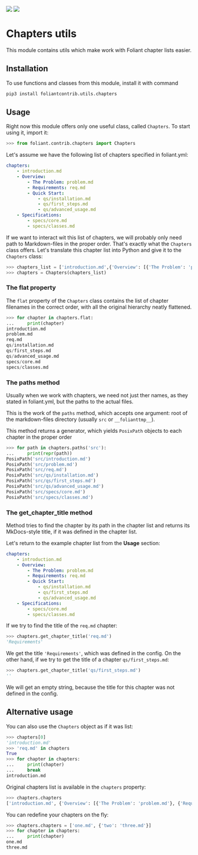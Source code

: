[![](https://img.shields.io/pypi/v/foliantcontrib.utils.chapters.svg)](https://pypi.org/project/foliantcontrib.utils.combined-options/) [![](https://img.shields.io/github/v/tag/foliant-docs/foliantcontrib.utils.chapters.svg?label=GitHub)](https://github.com/foliant-docs/foliantcontrib.utils.chapters)

# Chapters utils

This module contains utils which make work with Foliant chapter lists easier.

## Installation

To use functions and classes from this module, install it with command

```bash
pip3 install foliantcontrib.utils.chapters
```

## Usage

Right now this module offers only one useful class, called `Chapters`. To start using it, import it:

```python
>>> from foliant.contrib.chapters import Chapters

```

Let's assume we have the following list of chapters specified in foliant.yml:

```yml
chapters:
    - introduction.md
    - Overview:
        - The Problem: problem.md
        - Requirements: req.md
        - Quick Start:
            - qs/installation.md
            - qs/first_steps.md
            - qs/advanced_usage.md
    - Specifications:
        - specs/core.md
        - specs/classes.md
```

If we want to interact wit this list of chapters, we will probably only need path to Markdown-files in the proper order. That's exactly what the `Chapters` class offers. Let's translate this chapter list into Python and give it to the `Chapters` class:

```python
>>> chapters_list = ['introduction.md',{'Overview': [{'The Problem': 'problem.md'},{'Requirements': 'req.md'},{'Quick Start': ['qs/installation.md','qs/first_steps.md','qs/advanced_usage.md']}]},{'Specifications': ['specs/core.md', 'specs/classes.md']}]
>>> chapters = Chapters(chapters_list)

```

### The **flat** property

The `flat` property of the `Chapters` class contains the list of chapter filenames in the correct order, with all the original hierarchy neatly flattened.

```python
>>> for chapter in chapters.flat:
...     print(chapter)
introduction.md
problem.md
req.md
qs/installation.md
qs/first_steps.md
qs/advanced_usage.md
specs/core.md
specs/classes.md

```

### The **paths** method

Usually when we work with chapters, we need not just ther names, as they stated in foliant.yml, but the paths to the actual files.

This is the work of the `paths` method, which accepts one argument: root of the markdown-files directory (usually `src` or `__folianttmp__`).

This method returns a generator, which yields `PosixPath` objects to each chapter in the proper order

```python
>>> for path in chapters.paths('src'):
...     print(repr(path))
PosixPath('src/introduction.md')
PosixPath('src/problem.md')
PosixPath('src/req.md')
PosixPath('src/qs/installation.md')
PosixPath('src/qs/first_steps.md')
PosixPath('src/qs/advanced_usage.md')
PosixPath('src/specs/core.md')
PosixPath('src/specs/classes.md')

```

### The **get_chapter_title** method

Method tries to find the chapter by its path in the chapter list and returns its MkDocs-style title, if it was defined in the chapter list.

Let's return to the example chapter list from the **Usage** section:

```yml
chapters:
    - introduction.md
    - Overview:
        - The Problem: problem.md
        - Requirements: req.md
        - Quick Start:
            - qs/installation.md
            - qs/first_steps.md
            - qs/advanced_usage.md
    - Specifications:
        - specs/core.md
        - specs/classes.md
```

If we try to find the title of the `req.md` chapter:

```python
>>> chapters.get_chapter_title('req.md')
'Requirements'

```

We get the title `'Requirements'`, which was defined in the config. On the other hand, if we try to get the title of a chapter `qs/first_steps.md`:

```python
>>> chapters.get_chapter_title('qs/first_steps.md')
''

```

We will get an empty string, because the title for this chapter was not defined in the config.

## Alternative usage

You can also use the `Chapters` object as if it was list:

```python
>>> chapters[0]
'introduction.md'
>>> 'req.md' in chapters
True
>>> for chapter in chapters:
...     print(chapter)
...     break
introduction.md

```

Original chapters list is available in the `chapters` property:

```python
>>> chapters.chapters
['introduction.md', {'Overview': [{'The Problem': 'problem.md'}, {'Requirements': 'req.md'}, {'Quick Start': ['qs/installation.md', 'qs/first_steps.md', 'qs/advanced_usage.md']}]}, {'Specifications': ['specs/core.md', 'specs/classes.md']}]

```

You can redefine your chapters on the fly:

```python
>>> chapters.chapters = ['one.md', {'two': 'three.md'}]
>>> for chapter in chapters:
...     print(chapter)
one.md
three.md

```
